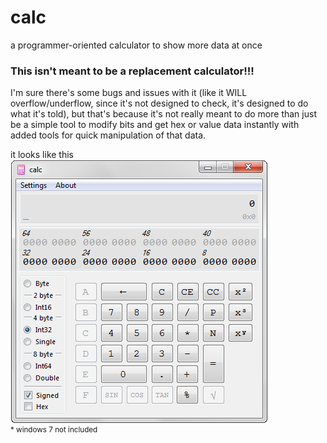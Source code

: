 # calc
a programmer-oriented calculator to show more data at once

### This isn't meant to be a replacement calculator!!! ###
I'm sure there's some bugs and issues with it (like it WILL overflow/underflow, since it's not designed to check, it's designed to do what it's told), but that's because it's not really meant to do more than just be a simple tool to modify bits and get hex or value data instantly with added tools for quick manipulation of that data.

it looks like this  
![this is what it looks like!!!!](preview.png)  
<sup>* windows 7 not included</sup>
